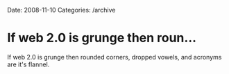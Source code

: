 Date: 2008-11-10
Categories: /archive

# If web 2.0 is grunge then roun...

If web 2.0 is grunge then rounded corners, dropped vowels, and acronyms are it's flannel.
